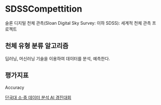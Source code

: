 # SDSSCompettition
슬론 디지털 천체 관측(Sloan Digital Sky Survey: 이하 SDSS): 세계적 천체 관측 프로젝트
## 천체 유형 분류 알고리즘
딥러닝, 머신러닝 기술을 이용하여 데이터를 분석, 예측한다.
## 평가지표
Accuracy

[단국대 소·중 데이터 분석 AI 경진대회](https://dacon.io/competitions/official/235638/overview/)
